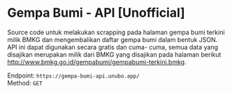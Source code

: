 # Gempa Bumi - API [Unofficial]
Source code untuk melakukan scrapping pada halaman gempa bumi terkini milik BMKG dan mengembalikan daftar gempa bumi dalam bentuk JSON. API ini dapat digunakan secara gratis dan cuma- cuma, semua data yang disajikan merupakan milik dari BMKG yang disajikan pada halaman berikut http://www.bmkg.go.id/gempabumi/gempabumi-terkini.bmkg.

Endpoint: `https://gempa-bumi-api.unubo.app/`  
Method: `GET`